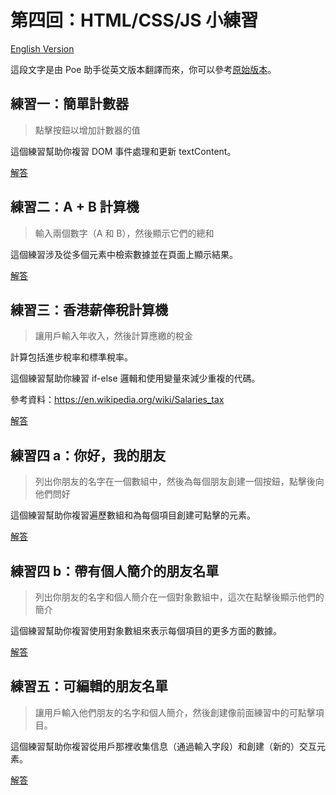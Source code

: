 # 第四回：HTML/CSS/JS 小練習

[English Version](./README.md)

這段文字是由 Poe 助手從英文版本翻譯而來，你可以參考[原始版本](./README.md)。

## 練習一：簡單計數器

> 點擊按鈕以增加計數器的值

這個練習幫助你複習 DOM 事件處理和更新 textContent。

[解答](./exercise1.html)

## 練習二：A + B 計算機

> 輸入兩個數字（A 和 B），然後顯示它們的總和

這個練習涉及從多個元素中檢索數據並在頁面上顯示結果。

[解答](./exercise2.html)

## 練習三：香港薪俸稅計算機

> 讓用戶輸入年收入，然後計算應繳的稅金

計算包括進步稅率和標準稅率。

這個練習幫助你練習 if-else 邏輯和使用變量來減少重複的代碼。

參考資料：https://en.wikipedia.org/wiki/Salaries_tax

[解答](./exercise3.html)

## 練習四 a：你好，我的朋友

> 列出你朋友的名字在一個數組中，然後為每個朋友創建一個按鈕，點擊後向他們問好

這個練習幫助你複習遍歷數組和為每個項目創建可點擊的元素。

[解答](./exercise4a.html)

## 練習四 b：帶有個人簡介的朋友名單

> 列出你朋友的名字和個人簡介在一個對象數組中，這次在點擊後顯示他們的簡介

這個練習幫助你複習使用對象數組來表示每個項目的更多方面的數據。

[解答](./exercise4b.html)

## 練習五：可編輯的朋友名單

> 讓用戶輸入他們朋友的名字和個人簡介，然後創建像前面練習中的可點擊項目。

這個練習幫助你複習從用戶那裡收集信息（通過輸入字段）和創建（新的）交互元素。

[解答](./exercise5.html)
